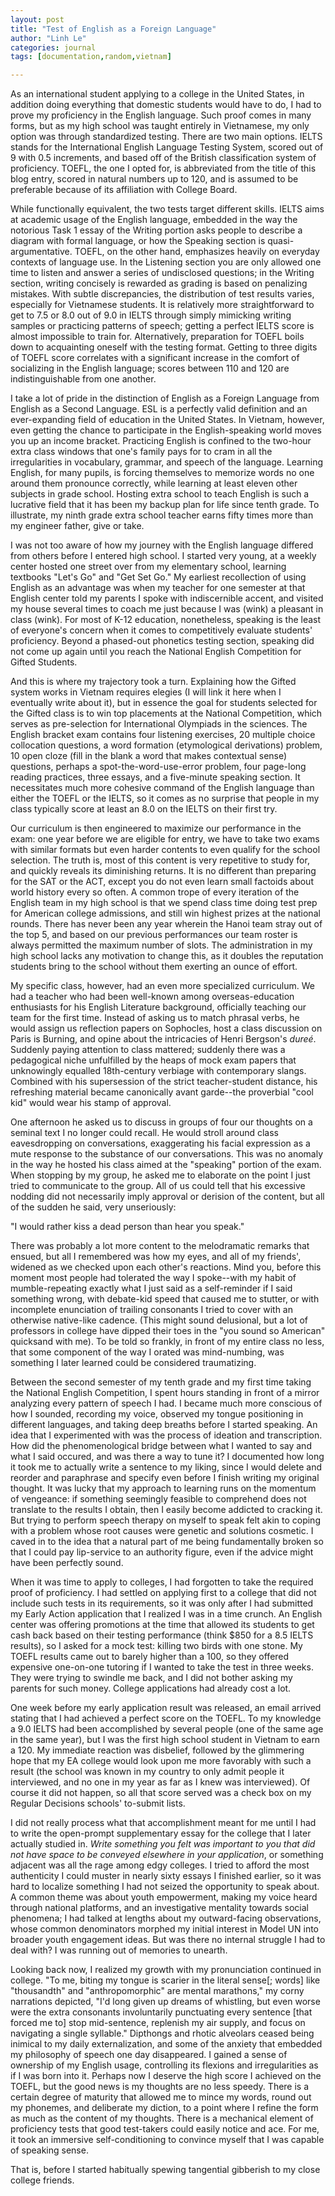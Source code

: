 ```yaml
---
layout: post
title: "Test of English as a Foreign Language"
author: "Linh Le"
categories: journal
tags: [documentation,random,vietnam]

---
```

As an international student applying to a college in the United States, in addition doing everything that domestic students would have to do, I had to prove my proficiency in the English language. Such proof comes in many forms, but as my high school was taught entirely in Vietnamese, my only option was through standardized testing. There are two main options. IELTS stands for the International English Language Testing System, scored out of 9 with 0.5 increments, and based off of the British classification system of proficiency. TOEFL, the one I opted for, is abbreviated from the title of this blog entry, scored in natural numbers up to 120, and is assumed to be preferable because of its affiliation with College Board.

While functionally equivalent, the two tests target different skills. IELTS aims at academic usage of the English language, embedded in the way the notorious Task 1 essay of the Writing portion asks people to describe a diagram with formal language, or how the Speaking section is quasi-argumentative. TOEFL, on the other hand, emphasizes heavily on everyday contexts of language use. In the Listening section you are only allowed one time to listen and answer a series of undisclosed questions; in the Writing section, writing concisely is rewarded as grading is based on penalizing mistakes. With subtle discrepancies, the distribution of test results varies, especially for Vietnamese students. It is relatively more straightforward to get to 7.5 or 8.0 out of 9.0 in IELTS through simply mimicking writing samples or practicing patterns of speech; getting a perfect IELTS score is almost impossible to train for. Alternatively, preparation for TOEFL boils down to acquainting oneself with the testing format. Getting to three digits of TOEFL score correlates with a significant increase in the comfort of socializing in the English language; scores between 110 and 120 are indistinguishable from one another.

I take a lot of pride in the distinction of English as a Foreign Language from English as a Second Language. ESL is a perfectly valid definition and an ever-expanding field of education in the United States. In Vietnam, however, even getting the chance to participate in the English-speaking world moves you up an income bracket. Practicing English is confined to the two-hour extra class windows that one's family pays for to cram in all the irregularities in vocabulary, grammar, and speech of the language. Learning English, for many pupils, is forcing themselves to memorize words no one around them pronounce correctly, while learning at least eleven other subjects in grade school. Hosting extra school to teach English is such a lucrative field that it has been my backup plan for life since tenth grade. To illustrate, my ninth grade extra school teacher earns fifty times more than my engineer father, give or take.

I was not too aware of how my journey with the English language differed from others before I entered high school. I started very young, at a weekly center hosted one street over from my elementary school, learning textbooks "Let's Go" and "Get Set Go." My earliest recollection of using English as an advantage was when my teacher for one semester at that English center told my parents I spoke with indiscernible accent, and visited my house several times to coach me just because I was (wink) a pleasant in class (wink). For most of K-12 education, nonetheless, speaking is the least of everyone's concern when it comes to competitively evaluate students' proficiency. Beyond a phased-out phonetics testing section, speaking did not come up again until you reach the National English Competition for Gifted Students.

And this is where my trajectory took a turn. Explaining how the Gifted system works in Vietnam requires elegies (I will link it here when I eventually write about it), but in essence the goal for students selected for the Gifted class is to win top placements at the National Competition, which serves as pre-selection for International Olympiads in the sciences. The English bracket exam contains four listening exercises, 20 multiple choice collocation questions, a word formation (etymological derivations) problem, 10 open cloze (fill in the blank a word that makes contextual sense) questions, perhaps a spot-the-word-use-error problem, four page-long reading practices, three essays, and a five-minute speaking section. It necessitates much more cohesive command of the English language than either the TOEFL or the IELTS, so it comes as no surprise that people in my class typically score at least an 8.0 on the IELTS on their first try.

Our curriculum is then engineered to maximize our performance in the exam: one year before we are eligible for entry, we have to take two exams with similar formats but even harder contents to even qualify for the school selection. The truth is, most of this content is very repetitive to study for, and quickly reveals its diminishing returns. It is no different than preparing for the SAT or the ACT, except you do not even learn small factoids about world history every so often. A common trope of every iteration of the English team in my high school is that we spend class time doing test prep for American college admissions, and still win highest prizes at the national rounds. There has never been any year wherein the Hanoi team stray out of the top 5, and based on our previous performances our team roster is always permitted the maximum number of slots. The administration in my high school lacks any motivation to change this, as it doubles the reputation students bring to the school without them exerting an ounce of effort.

My specific class, however, had an even more specialized curriculum. We had a teacher who had been well-known among overseas-education enthusiasts for his English Literature background, officially teaching our team for the first time. Instead of asking us to match phrasal verbs, he would assign us reflection papers on Sophocles, host a class discussion on Paris is Burning, and opine about the intricacies of Henri Bergson's <em>dureé</em>. Suddenly paying attention to class mattered; suddenly there was a pedagogical niche unfulfilled by the heaps of mock exam papers that unknowingly equalled 18th-century verbiage with contemporary slangs. Combined with his supersession of the strict teacher-student distance, his refreshing material became canonically avant garde--the proverbial "cool kid" would wear his stamp of approval.

One afternoon he asked us to discuss in groups of four our thoughts on a seminal text I no longer could recall. He would stroll around class eavesdropping on conversations, exaggerating his facial expression as a mute response to the substance of our conversations. This was no anomaly in the way he hosted his class aimed at the "speaking" portion of the exam. When stopping by my group, he asked me to elaborate on the point I just tried to communicate to the group. All of us could tell that his excessive nodding did not necessarily imply approval or derision of the content, but all of the sudden he said, very unseriously:

"I would rather kiss a dead person than hear you speak."

There was probably a lot more content to the melodramatic remarks that ensued, but all I remembered was how my eyes, and all of my friends', widened as we checked upon each other's reactions. Mind you, before this moment most people had tolerated the way I spoke--with my habit of mumble-repeating exactly what I just said as a self-reminder if I said something wrong, with debate-kid speed that caused me to stutter, or with incomplete enunciation of trailing consonants I tried to cover with an otherwise native-like cadence. (This might sound delusional, but a lot of professors in college have dipped their toes in the "you sound so American" quicksand with me). To be told so frankly, in front of my entire class no less, that some component of the way I orated was mind-numbing, was something I later learned could be considered traumatizing.

Between the second semester of my tenth grade and my first time taking the National English Competition, I spent hours standing in front of a mirror analyzing every pattern of speech I had. I became much more conscious of how I sounded, recording my voice, observed my tongue positioning in different languages, and taking deep breaths before I started speaking. An idea that I experimented with was the process of ideation and transcription. How did the phenomenological bridge between what I wanted to say and what I said occured, and was there a way to tune it? I documented how long it took me to actually write a sentence to my liking, since I would delete and reorder and paraphrase and specify even before I finish writing my original thought. It was lucky that my approach to learning runs on the momentum of vengeance: if something seemingly feasible to comprehend does not translate to the results I obtain, then I easily become addicted to cracking it. But trying to perform speech therapy on myself to speak felt akin to coping with a problem whose root causes were genetic and solutions cosmetic. I caved in to the idea that a natural part of me being fundamentally broken so that I could pay lip-service to an authority figure, even if the advice might have been perfectly sound.

When it was time to apply to colleges, I had forgotten to take the required proof of proficiency. I had settled on applying first to a college that did not include such tests in its requirements, so it was only after I had submitted my Early Action application that I realized I was in a time crunch. An English center was offering promotions at the time that allowed its students to get cash back based on their testing performance (think $850 for a 8.5 IELTS results), so I asked for a mock test: killing two birds with one stone. My TOEFL results came out to barely higher than a 100, so they offered expensive one-on-one tutoring if I wanted to take the test in three weeks. They were trying to swindle me back, and I did not bother asking my parents for such money. College applications had already cost a lot.

One week before my early application result was released, an email arrived stating that I had achieved a perfect score on the TOEFL. To my knowledge a 9.0 IELTS had been accomplished by several people (one of the same age in the same year), but I was the first high school student in Vietnam to earn a 120. My immediate reaction was disbelief, followed by the glimmering hope that my EA college would look upon me more favorably with such a result (the school was known in my country to only admit people it interviewed, and no one in my year as far as I knew was interviewed). Of course it did not happen, so all that score served was a check box on my Regular Decisions schools' to-submit lists.

I did not really process what that accomplishment meant for me until I had to write the open-prompt supplementary essay for the college that I later actually studied in. <em>Write something you felt was important to you that did not have space to be conveyed elsewhere in your application</em>, or something adjacent was all the rage among edgy colleges. I tried to afford the most authenticity I could muster in nearly sixty essays I finished earlier, so it was hard to localize something I had not seized the opportunity to speak about. A common theme was about youth empowerment, making my voice heard through national platforms, and an investigative mentality towards social phenomena; I had talked at lengths about my outward-facing observations, whose common denominators morphed my initial interest in Model UN into broader youth engagement ideas. But was there no internal struggle I had to deal with? I was running out of memories to unearth.

Looking back now, I realized my growth with my pronunciation continued in college. "To me, biting my tongue is scarier in the literal sense[; words] like "thousandth" and "anthropomorphic" are mental marathons," my corny narrations depicted, "I'd long given up dreams of whistling, but even worse were the extra consonants involuntarily punctuating every sentence [that forced me to] stop mid-sentence, replenish my air supply, and focus on navigating a single syllable." Dipthongs and rhotic alveolars ceased being inimical to my daily externalization, and some of the anxiety that embedded my philosophy of speech one day disappeared. I gained a sense of ownership of my English usage, controlling its flexions and irregularities as if I was born into it. Perhaps now I deserve the high score I achieved on the TOEFL, but the good news is my thoughts are no less speedy. There is a certain degree of maturity that allowed me to mince my words, round out my phonemes, and deliberate my diction, to a point where I refine the form as much as the content of my thoughts. There is a mechanical element of proficiency tests that good test-takers could easily notice and ace. For me, it took an immersive self-conditioning to convince myself that I was capable of speaking sense.

That is, before I started habitually spewing tangential gibberish to my close college friends.